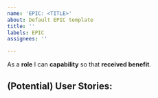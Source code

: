 ```yaml
---
name: 'EPIC: <TITLE>'
about: Default EPIC template
title: ''
labels: EPIC
assignees: ''

---
```


As a **role** I can **capability** so that **received benefit**.

(Potential) User Stories:
-

